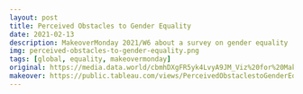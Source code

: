 ```yaml
---
layout: post
title: Perceived Obstacles to Gender Equality
date: 2021-02-13
description: MakeoverMonday 2021/W6 about a survey on gender equality
img: perceived-obstacles-to-gender-equality.png
tags: [global, equality, makeovermonday]
original: https://media.data.world/cbmhDXgFR5yk4LvyA9JM_Viz%20for%20Makeover%20-%20Perceived%20Obstacles%20to%20Gender%20Equality%20Focus%202030%20%20Women%20Deliver%20Data.png
makeover: https://public.tableau.com/views/PerceivedObstaclestoGenderEquality_16132189480040/PerceivedObstaclestoGenderEquality
---
```

